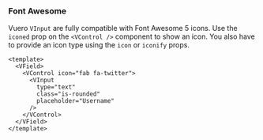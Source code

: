 ### Font Awesome

Vuero `VInput` are fully compatible with Font Awesome 5 icons.
Use the `iconed` prop on the `<VControl />` component to show an icon.
You also have to provide an icon type using the `icon` or `iconify` props.

<!--code-->

```vue
<template>
  <VField>
    <VControl icon="fab fa-twitter">
      <VInput
        type="text"
        class="is-rounded"
        placeholder="Username"
      />
    </VControl>
  </VField>
</template>
```

<!--/code-->

<!--example-->

<VField>
  <VControl icon="fab fa-twitter">
    <VInput
      type="text"
      class="is-rounded"
      placeholder="Username"
    />
  </VControl>
</VField>

<!--/example-->
